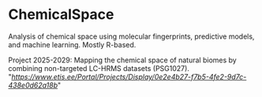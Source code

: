 # ChemicalSpace
Analysis of chemical space using molecular fingerprints, predictive models, and machine learning. Mostly R-based.

Project 2025-2029: Mapping the chemical space of natural biomes by combining non-targeted LC-HRMS datasets (PSG1027).
"*https://www.etis.ee/Portal/Projects/Display/0e2e4b27-f7b5-4fe2-9d7c-438e0d62a18b*"

